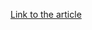 [Link to the article](https://news.sophos.com/en-us/2023/11/10/vice-society-and-rhysida-ransomware/)
